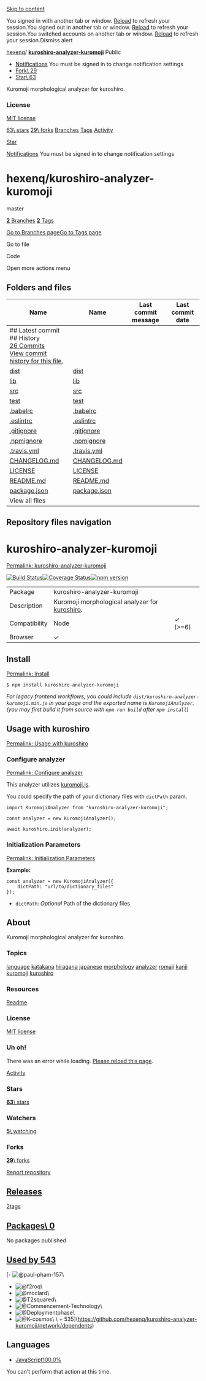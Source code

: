 [Skip to content](https://github.com/hexenq/kuroshiro-analyzer-kuromoji#start-of-content)

You signed in with another tab or window. [Reload](https://github.com/hexenq/kuroshiro-analyzer-kuromoji) to refresh your session.You signed out in another tab or window. [Reload](https://github.com/hexenq/kuroshiro-analyzer-kuromoji) to refresh your session.You switched accounts on another tab or window. [Reload](https://github.com/hexenq/kuroshiro-analyzer-kuromoji) to refresh your session.Dismiss alert

[hexenq](https://github.com/hexenq)/ **[kuroshiro-analyzer-kuromoji](https://github.com/hexenq/kuroshiro-analyzer-kuromoji)** Public

- [Notifications](https://github.com/login?return_to=%2Fhexenq%2Fkuroshiro-analyzer-kuromoji) You must be signed in to change notification settings
- [Fork\\
29](https://github.com/login?return_to=%2Fhexenq%2Fkuroshiro-analyzer-kuromoji)
- [Star\\
63](https://github.com/login?return_to=%2Fhexenq%2Fkuroshiro-analyzer-kuromoji)


Kuromoji morphological analyzer for kuroshiro.


### License

[MIT license](https://github.com/hexenq/kuroshiro-analyzer-kuromoji/blob/master/LICENSE)

[63\\
stars](https://github.com/hexenq/kuroshiro-analyzer-kuromoji/stargazers) [29\\
forks](https://github.com/hexenq/kuroshiro-analyzer-kuromoji/forks) [Branches](https://github.com/hexenq/kuroshiro-analyzer-kuromoji/branches) [Tags](https://github.com/hexenq/kuroshiro-analyzer-kuromoji/tags) [Activity](https://github.com/hexenq/kuroshiro-analyzer-kuromoji/activity)

[Star](https://github.com/login?return_to=%2Fhexenq%2Fkuroshiro-analyzer-kuromoji)

[Notifications](https://github.com/login?return_to=%2Fhexenq%2Fkuroshiro-analyzer-kuromoji) You must be signed in to change notification settings

# hexenq/kuroshiro-analyzer-kuromoji

master

[**2** Branches](https://github.com/hexenq/kuroshiro-analyzer-kuromoji/branches) [**2** Tags](https://github.com/hexenq/kuroshiro-analyzer-kuromoji/tags)

[Go to Branches page](https://github.com/hexenq/kuroshiro-analyzer-kuromoji/branches)[Go to Tags page](https://github.com/hexenq/kuroshiro-analyzer-kuromoji/tags)

Go to file

Code

Open more actions menu

## Folders and files

| Name | Name | Last commit message | Last commit date |
| --- | --- | --- | --- |
| ## Latest commit<br>## History<br>[26 Commits](https://github.com/hexenq/kuroshiro-analyzer-kuromoji/commits/master/)<br>[View commit history for this file.](https://github.com/hexenq/kuroshiro-analyzer-kuromoji/commits/master/) |
| [dist](https://github.com/hexenq/kuroshiro-analyzer-kuromoji/tree/master/dist "dist") | [dist](https://github.com/hexenq/kuroshiro-analyzer-kuromoji/tree/master/dist "dist") |  |  |
| [lib](https://github.com/hexenq/kuroshiro-analyzer-kuromoji/tree/master/lib "lib") | [lib](https://github.com/hexenq/kuroshiro-analyzer-kuromoji/tree/master/lib "lib") |  |  |
| [src](https://github.com/hexenq/kuroshiro-analyzer-kuromoji/tree/master/src "src") | [src](https://github.com/hexenq/kuroshiro-analyzer-kuromoji/tree/master/src "src") |  |  |
| [test](https://github.com/hexenq/kuroshiro-analyzer-kuromoji/tree/master/test "test") | [test](https://github.com/hexenq/kuroshiro-analyzer-kuromoji/tree/master/test "test") |  |  |
| [.babelrc](https://github.com/hexenq/kuroshiro-analyzer-kuromoji/blob/master/.babelrc ".babelrc") | [.babelrc](https://github.com/hexenq/kuroshiro-analyzer-kuromoji/blob/master/.babelrc ".babelrc") |  |  |
| [.eslintrc](https://github.com/hexenq/kuroshiro-analyzer-kuromoji/blob/master/.eslintrc ".eslintrc") | [.eslintrc](https://github.com/hexenq/kuroshiro-analyzer-kuromoji/blob/master/.eslintrc ".eslintrc") |  |  |
| [.gitignore](https://github.com/hexenq/kuroshiro-analyzer-kuromoji/blob/master/.gitignore ".gitignore") | [.gitignore](https://github.com/hexenq/kuroshiro-analyzer-kuromoji/blob/master/.gitignore ".gitignore") |  |  |
| [.npmignore](https://github.com/hexenq/kuroshiro-analyzer-kuromoji/blob/master/.npmignore ".npmignore") | [.npmignore](https://github.com/hexenq/kuroshiro-analyzer-kuromoji/blob/master/.npmignore ".npmignore") |  |  |
| [.travis.yml](https://github.com/hexenq/kuroshiro-analyzer-kuromoji/blob/master/.travis.yml ".travis.yml") | [.travis.yml](https://github.com/hexenq/kuroshiro-analyzer-kuromoji/blob/master/.travis.yml ".travis.yml") |  |  |
| [CHANGELOG.md](https://github.com/hexenq/kuroshiro-analyzer-kuromoji/blob/master/CHANGELOG.md "CHANGELOG.md") | [CHANGELOG.md](https://github.com/hexenq/kuroshiro-analyzer-kuromoji/blob/master/CHANGELOG.md "CHANGELOG.md") |  |  |
| [LICENSE](https://github.com/hexenq/kuroshiro-analyzer-kuromoji/blob/master/LICENSE "LICENSE") | [LICENSE](https://github.com/hexenq/kuroshiro-analyzer-kuromoji/blob/master/LICENSE "LICENSE") |  |  |
| [README.md](https://github.com/hexenq/kuroshiro-analyzer-kuromoji/blob/master/README.md "README.md") | [README.md](https://github.com/hexenq/kuroshiro-analyzer-kuromoji/blob/master/README.md "README.md") |  |  |
| [package.json](https://github.com/hexenq/kuroshiro-analyzer-kuromoji/blob/master/package.json "package.json") | [package.json](https://github.com/hexenq/kuroshiro-analyzer-kuromoji/blob/master/package.json "package.json") |  |  |
| View all files |

## Repository files navigation

# kuroshiro-analyzer-kuromoji

[Permalink: kuroshiro-analyzer-kuromoji](https://github.com/hexenq/kuroshiro-analyzer-kuromoji#kuroshiro-analyzer-kuromoji)

[![Build Status](https://camo.githubusercontent.com/720b9020a1f33bcf8ae1241ca3470ae4424169e014b33676f3fa80c9e0716ed1/68747470733a2f2f7472617669732d63692e636f6d2f686578656e712f6b75726f736869726f2d616e616c797a65722d6b75726f6d6f6a692e7376673f6272616e63683d6d6173746572)](https://travis-ci.org/hexenq/kuroshiro-analyzer-kuromoji)[![Coverage Status](https://camo.githubusercontent.com/ba779fad7344dc9216b8f5ba6627e6513b2d2a9c1b20cf52d82565ade7f130e6/68747470733a2f2f636f766572616c6c732e696f2f7265706f732f6769746875622f686578656e712f6b75726f736869726f2d616e616c797a65722d6b75726f6d6f6a692f62616467652e7376673f6272616e63683d6d6173746572)](https://coveralls.io/github/hexenq/kuroshiro-analyzer-kuromoji?branch=master)[![npm version](https://camo.githubusercontent.com/d45035a20fc8e2aa92f0648a8da1c4c0ef1ff7ec7292dbdb41cebc0754e0c869/68747470733a2f2f62616467652e667572792e696f2f6a732f6b75726f736869726f2d616e616c797a65722d6b75726f6d6f6a692e737667)](http://badge.fury.io/js/kuroshiro-analyzer-kuromoji)

|     |     |     |
| --- | --- | --- |
| Package | kuroshiro-analyzer-kuromoji |
| Description | Kuromoji morphological analyzer for [kuroshiro](https://github.com/hexenq/kuroshiro). |
| Compatibility | Node | ✓ (>=6) |
| Browser | ✓ |

## Install

[Permalink: Install](https://github.com/hexenq/kuroshiro-analyzer-kuromoji#install)

```
$ npm install kuroshiro-analyzer-kuromoji
```

_For legacy frontend workflows, you could include `dist/kuroshiro-analyzer-kuromoji.min.js` in your page and the exported name is `KuromojiAnalyzer`. (you may first build it from source with `npm run build` after `npm install`)_

## Usage with kuroshiro

[Permalink: Usage with kuroshiro](https://github.com/hexenq/kuroshiro-analyzer-kuromoji#usage-with-kuroshiro)

### Configure analyzer

[Permalink: Configure analyzer](https://github.com/hexenq/kuroshiro-analyzer-kuromoji#configure-analyzer)

This analyzer utilizes [kuromoji.js](https://github.com/takuyaa/kuromoji.js).

You could specify the path of your dictionary files with `dictPath` param.

```
import KuromojiAnalyzer from "kuroshiro-analyzer-kuromoji";

const analyzer = new KuromojiAnalyzer();

await kuroshiro.init(analyzer);
```

### Initialization Parameters

[Permalink: Initialization Parameters](https://github.com/hexenq/kuroshiro-analyzer-kuromoji#initialization-parameters)

**Example:**

```
const analyzer = new KuromojiAnalyzer({
    dictPath: "url/to/dictionary_files"
});
```

- `dictPath`: _Optional_ Path of the dictionary files

## About

Kuromoji morphological analyzer for kuroshiro.


### Topics

[language](https://github.com/topics/language "Topic: language") [katakana](https://github.com/topics/katakana "Topic: katakana") [hiragana](https://github.com/topics/hiragana "Topic: hiragana") [japanese](https://github.com/topics/japanese "Topic: japanese") [morphology](https://github.com/topics/morphology "Topic: morphology") [analyzer](https://github.com/topics/analyzer "Topic: analyzer") [romaji](https://github.com/topics/romaji "Topic: romaji") [kanji](https://github.com/topics/kanji "Topic: kanji") [kuromoji](https://github.com/topics/kuromoji "Topic: kuromoji") [kuroshiro](https://github.com/topics/kuroshiro "Topic: kuroshiro")

### Resources

[Readme](https://github.com/hexenq/kuroshiro-analyzer-kuromoji#readme-ov-file)

### License

[MIT license](https://github.com/hexenq/kuroshiro-analyzer-kuromoji#MIT-1-ov-file)

### Uh oh!

There was an error while loading. [Please reload this page](https://github.com/hexenq/kuroshiro-analyzer-kuromoji).

[Activity](https://github.com/hexenq/kuroshiro-analyzer-kuromoji/activity)

### Stars

[**63**\\
stars](https://github.com/hexenq/kuroshiro-analyzer-kuromoji/stargazers)

### Watchers

[**5**\\
watching](https://github.com/hexenq/kuroshiro-analyzer-kuromoji/watchers)

### Forks

[**29**\\
forks](https://github.com/hexenq/kuroshiro-analyzer-kuromoji/forks)

[Report repository](https://github.com/contact/report-content?content_url=https%3A%2F%2Fgithub.com%2Fhexenq%2Fkuroshiro-analyzer-kuromoji&report=hexenq+%28user%29)

## [Releases](https://github.com/hexenq/kuroshiro-analyzer-kuromoji/releases)

[2tags](https://github.com/hexenq/kuroshiro-analyzer-kuromoji/tags)

## [Packages\  0](https://github.com/users/hexenq/packages?repo_name=kuroshiro-analyzer-kuromoji)

No packages published

## [Used by 543](https://github.com/hexenq/kuroshiro-analyzer-kuromoji/network/dependents)

[- ![@paul-pham-157](https://avatars.githubusercontent.com/u/68021190?s=64&v=4)\\
- ![@f2roq](https://avatars.githubusercontent.com/u/88094284?s=64&v=4)\\
- ![@mcclard](https://avatars.githubusercontent.com/u/42146570?s=64&v=4)\\
- ![@T2squared](https://avatars.githubusercontent.com/u/146916688?s=64&v=4)\\
- ![@Commencement-Technology](https://avatars.githubusercontent.com/u/66028997?s=64&v=4)\\
- ![@Deploymentphase](https://avatars.githubusercontent.com/u/188265048?s=64&v=4)\\
- ![@K-cosmos](https://avatars.githubusercontent.com/u/207647365?s=64&v=4)\\
\\
\+ 535](https://github.com/hexenq/kuroshiro-analyzer-kuromoji/network/dependents)

## Languages

- [JavaScript100.0%](https://github.com/hexenq/kuroshiro-analyzer-kuromoji/search?l=javascript)

You can’t perform that action at this time.